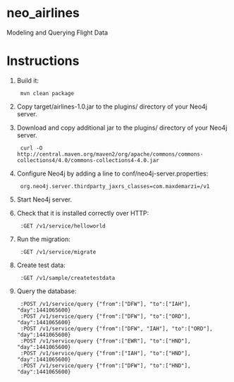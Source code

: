 # neo_airlines
Modeling and Querying Flight Data

# Instructions

1. Build it:

        mvn clean package

2. Copy target/airlines-1.0.jar to the plugins/ directory of your Neo4j server.

3. Download and copy additional jar to the plugins/ directory of your Neo4j server. 

        curl -O http://central.maven.org/maven2/org/apache/commons/commons-collections4/4.0/commons-collections4-4.0.jar

4. Configure Neo4j by adding a line to conf/neo4j-server.properties:

        org.neo4j.server.thirdparty_jaxrs_classes=com.maxdemarzi=/v1

        
5. Start Neo4j server.

6. Check that it is installed correctly over HTTP:

        :GET /v1/service/helloworld

7. Run the migration:
        
        :GET /v1/service/migrate

8. Create test data:
        
        :GET /v1/sample/createtestdata
        
9. Query the database:
        
        :POST /v1/service/query {"from":["DFW"], "to":["IAH"], "day":1441065600}
        :POST /v1/service/query {"from":["DFW"], "to":["ORD"], "day":1441065600}
        :POST /v1/service/query {"from":["DFW", "IAH"], "to":["ORD"], "day":1441065600}
        :POST /v1/service/query {"from":["EWR"], "to":["HND"], "day":1441065600}
        :POST /v1/service/query {"from":["IAH"], "to":["HND"], "day":1441065600}        
        :POST /v1/service/query {"from":["DFW"], "to":["HND"], "day":1441065600}        
